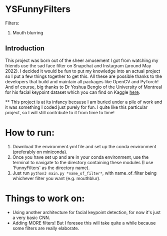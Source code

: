 # YSFunnyFilters

Filters:
1. Mouth blurring

## Introduction
This project was born out of the sheer amusement I got from watching my friends use the sad face filter on Snapchat and Instagram (around May 2022). I decided it would be fun to put my knowledge into an actual project so I put a few things together to get this. All these are possible thanks to the developers that build and maintain all packages like OpenCV and PyTorch! And of course, big thanks to Dr Yoshua Bengio of the University of Montreal for his facial keypoint dataset which you can find on Kaggle [here](https://www.kaggle.com/competitions/facial-keypoints-detection/overview). 

** This project is at its infancy because I am buried under a pile of work and it was something I coded just purely for fun. I quite like this particular project, so I will still contribute to it from time to time!


# How to run:
1. Download the environment.yml file and set up the conda environment (preferably on miniconda).
2. Once you have set up and are in your conda environment, use the terminal to navigate to the directory containing these modules (I use 'FunnyFilters' as the directory name).
3. Just run `python3 main.py *name_of_filter*`, with name_of_filter being whichever filter you want (e.g. mouthblur).


# Things to work on:
- Using another architecture for facial keypoint detection, for now it's just a very basic CNN.
- Adding MORE filters! But I foresee this will take quite a while because some filters are really elaborate.
